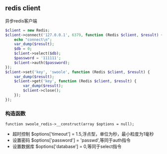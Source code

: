 ## redis client
异步redis客户端
```php
$client = new Redis;
$client->connect('127.0.0.1', 6379, function (Redis $client, $result) {
    echo "connect\n";
    var_dump($result);
    $db = 0;
    $client->select($db);
    $password = '111111';
    $client->auth($password);
});
$client->set('key', 'swoole', function (Redis $client, $result) {
    var_dump($result);
    $client->get('key', function (Redis $client, $result) {
        var_dump($result);
        $client->close();
    });
});
```
### 构造函数
~~~
function swoole_redis->__construct(array $options = null);
~~~
* 超时控制 $options['timeout'] = 1.5,浮点型，单位为秒，最小粒度为1毫秒
* 设置密码 $options['password'] = 'passwd',等同于auth指令
* 设置数据库 $options['database'] = 0,等同于select指令
